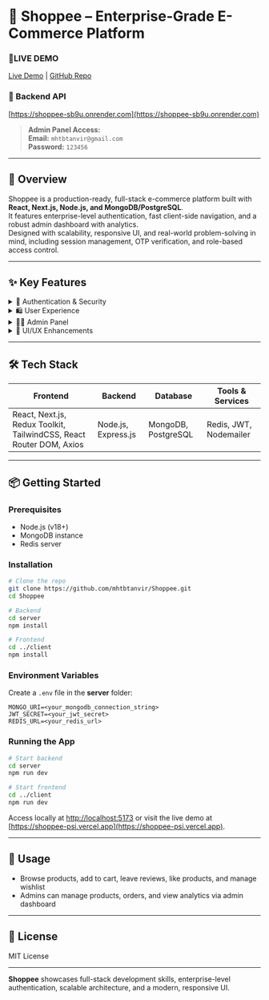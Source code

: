 # 🌟 Shoppee – Enterprise-Grade E-Commerce Platform
### 🔗LIVE DEMO
[Live Demo](https://shoppee-psi.vercel.app) | [GitHub Repo](https://github.com/mhtbtanvir/Shoppee)

### 🔗 Backend API
[https://shoppee-sb9u.onrender.com](https://shoppee-sb9u.onrender.com)


> **Admin Panel Access:**  
> **Email:** `mhtbtanvir@gmail.com`  
> **Password:** `123456`

---

## 🚀 Overview
Shoppee is a production-ready, full-stack e-commerce platform built with **React, Next.js, Node.js, and MongoDB/PostgreSQL**.  
It features enterprise-level authentication, fast client-side navigation, and a robust admin dashboard with analytics.  
Designed with scalability, responsive UI, and real-world problem-solving in mind, including session management, OTP verification, and role-based access control.

---

## ✨ Key Features

<details>
<summary>🔐 Authentication & Security</summary>

- OTP verification for user registration via **Nodemailer**  
- JWT stored in **HttpOnly cookies & headers**  
- Redis-powered **session & OTP caching**  
- Role-based access control for **users and admins**  
</details>

<details>
<summary>🛍️ User Experience</summary>

- Product browsing with **filters** (category, size, color, brand)  
- Wishlist, likes, and **product reviews**  
- Smart search with **live suggestions**  
- Cart with **real-time totals**  
- Order history with **downloadable invoices**  
</details>

<details>
<summary>👩‍💼 Admin Panel</summary>

- Product **CRUD operations** with multiple images and dynamic options  
- Order management and **status tracking**  
- **Real-time sales analytics dashboard**  
</details>

<details>
<summary>🎨 UI/UX Enhancements</summary>

- **Loading & Error Handling:** Smooth animations and clear messages  
- **Product Grid:** Responsive layout with hover effects  
- **Pagination:** Easy navigation for large catalogs  
- **Interactive Actions:** Like/unlike products and other UI interactions  
- **Fast Navigation:** React Router DOM for reload-free client-side routing  
</details>

---

## 🛠️ Tech Stack

| Frontend | Backend | Database | Tools & Services |
|----------|--------|---------|-----------------|
| React, Next.js, Redux Toolkit, TailwindCSS, React Router DOM, Axios | Node.js, Express.js | MongoDB, PostgreSQL | Redis, JWT, Nodemailer |

---

## 📦 Getting Started

### Prerequisites
- Node.js (v18+)  
- MongoDB instance  
- Redis server  

### Installation
```bash
# Clone the repo
git clone https://github.com/mhtbtanvir/Shoppee.git
cd Shoppee

# Backend
cd server
npm install

# Frontend
cd ../client
npm install
```

### Environment Variables
Create a `.env` file in the **server** folder:
```env
MONGO_URI=<your_mongodb_connection_string>
JWT_SECRET=<your_jwt_secret>
REDIS_URL=<your_redis_url>
```

### Running the App
```bash
# Start backend
cd server
npm run dev

# Start frontend
cd ../client
npm run dev
```

Access locally at [http://localhost:5173](http://localhost:5173) or visit the live demo at [https://shoppee-psi.vercel.app](https://shoppee-psi.vercel.app).

---

## 🎯 Usage
- Browse products, add to cart, leave reviews, like products, and manage wishlist  
- Admins can manage products, orders, and view analytics via admin dashboard  

---

## 📌 License
MIT License

---

**Shoppee** showcases full-stack development skills, enterprise-level authentication, scalable architecture, and a modern, responsive UI.
